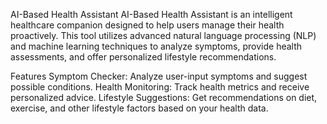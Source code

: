 AI-Based Health Assistant
AI-Based Health Assistant is an intelligent healthcare companion designed to help users manage their health proactively. This tool utilizes advanced natural language processing (NLP) and machine learning techniques to analyze symptoms, provide health assessments, and offer personalized lifestyle recommendations.

Features
Symptom Checker: Analyze user-input symptoms and suggest possible conditions.
Health Monitoring: Track health metrics and receive personalized advice.
Lifestyle Suggestions: Get recommendations on diet, exercise, and other lifestyle factors based on your health data.



